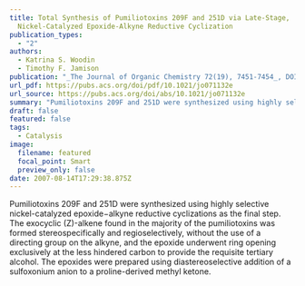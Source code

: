 ```yaml
---
title: Total Synthesis of Pumiliotoxins 209F and 251D via Late-Stage,
  Nickel-Catalyzed Epoxide-Alkyne Reductive Cyclization
publication_types:
  - "2"
authors:
  - Katrina S. Woodin
  - Timothy F. Jamison
publication: "_The Journal of Organic Chemistry 72(19), 7451-7454_, DOI: 10.1021/jo071132e"
url_pdf: https://pubs.acs.org/doi/pdf/10.1021/jo071132e
url_source: https://pubs.acs.org/doi/abs/10.1021/jo071132e
summary: "Pumiliotoxins 209F and 251D were synthesized using highly selective nickel-catalyzed epoxide−alkyne reductive cyclizations as the final step. The exocyclic (Z)-alkene found in the majority of the pumiliotoxins was formed stereospecifically and regioselectively, without the use of a directing group on the alkyne, and the epoxide underwent ring opening exclusively at the less hindered carbon to provide the requisite tertiary alcohol. The epoxides were prepared using diastereoselective addition of a sulfoxonium anion to a proline-derived methyl ketone."
draft: false
featured: false
tags:
  - Catalysis
image:
  filename: featured
  focal_point: Smart
  preview_only: false
date: 2007-08-14T17:29:38.875Z
---
```

  Pumiliotoxins 209F and 251D were synthesized using highly selective nickel-catalyzed epoxide−alkyne reductive cyclizations as the final step. The exocyclic (Z)-alkene found in the majority of the pumiliotoxins was formed stereospecifically and regioselectively, without the use of a directing group on the alkyne, and the epoxide underwent ring opening exclusively at the less hindered carbon to provide the requisite tertiary alcohol. The epoxides were prepared using diastereoselective addition of a sulfoxonium anion to a proline-derived methyl ketone.
